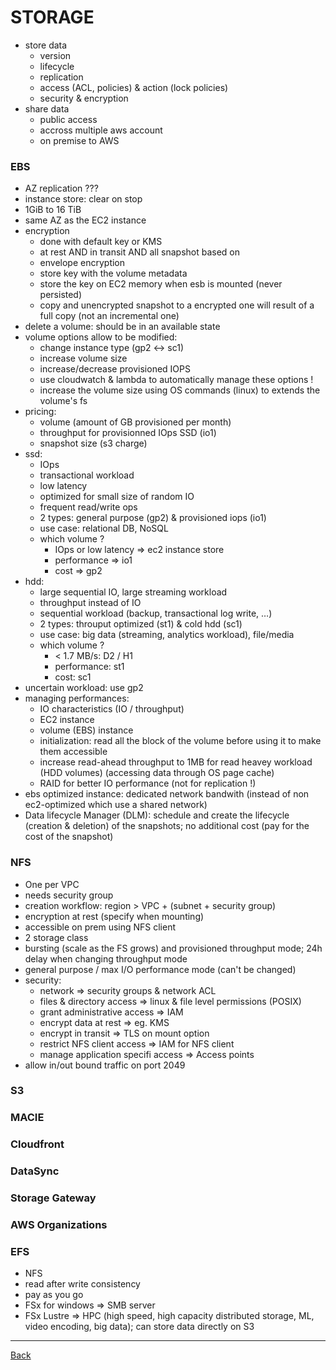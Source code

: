 STORAGE
=========

* store data 
    * version
    * lifecycle
    * replication
    * access (ACL, policies) & action (lock policies)
    * security & encryption
* share data
    * public access
    * accross multiple aws account
    * on premise to AWS 
 
 ### EBS
 * AZ replication ???
 * instance store: clear on stop
 * 1GiB to 16 TiB
 * same AZ as the EC2 instance
 * encryption 
    * done with default key or KMS
    * at rest AND in transit AND all snapshot based on
    * envelope encryption
    * store key with the volume metadata
    * store the key on EC2 memory when esb is mounted (never persisted)
    * copy and unencrypted snapshot to a encrypted one will result of a full copy (not an incremental one)
 * delete a volume: should be in an available state
 * volume options allow to be modified:
    * change instance type (gp2 <-> sc1)
    * increase volume size
    * increase/decrease provisioned IOPS
    * use cloudwatch & lambda to automatically manage these options !
    * increase the volume size using OS commands (linux) to extends the volume's fs
 * pricing:
    * volume (amount of GB provisioned per month)
    * throughput for provisionned IOps SSD (io1)
    * snapshot size (s3 charge)
 * ssd: 
    * IOps
    * transactional workload
    * low latency
    * optimized for small size of random IO
    * frequent read/write ops
    * 2 types: general purpose (gp2) & provisioned iops (io1)
    * use case: relational DB, NoSQL
    * which volume ? 
        * IOps or low latency => ec2 instance store
        * performance => io1
        * cost => gp2
 * hdd:
    * large sequential IO, large streaming workload 
    * throughput instead of IO
    * sequential workload (backup, transactional log write, …)
    * 2 types: throuput optimized (st1) & cold hdd (sc1)
    * use case: big data (streaming, analytics workload), file/media
    * which volume ?
        * < 1.7 MB/s: D2 / H1
        * performance: st1
        * cost: sc1
 * uncertain workload: use gp2
 * managing performances:
    * IO characteristics (IO / throughput)
    * EC2 instance
    * volume (EBS) instance
    * initialization: read all the block of the volume before using it to make them accessible
    * increase read-ahead throughput to 1MB for read heavey workload (HDD volumes) (accessing data through OS page cache)
    * RAID for better IO performance (not for replication !)
 * ebs optimized instance: dedicated network bandwith (instead of non ec2-optimized which use a shared network)
 * Data lifecycle Manager (DLM): schedule and create the lifecycle (creation & deletion) of the snapshots; no additional cost (pay for the cost of the snapshot)


 ### NFS
 * One per VPC
 * needs security group
 * creation workflow: region > VPC + (subnet + security group)
 * encryption at rest (specify when mounting)
 * accessible on prem using NFS client
 * 2 storage class
 * bursting (scale as the FS grows) and provisioned throughput mode; 24h delay when changing throughput mode
 * general purpose / max I/O performance mode (can't be changed)
 * security:
    * network => security groups & network ACL
    * files & directory access => linux & file level permissions (POSIX)
    * grant administrative access => IAM 
    * encrypt data at rest => eg. KMS
    * encrypt in transit => TLS on mount option
    * restrict NFS client access => IAM for NFS client
    * manage application specifi access => Access points
 * allow in/out bound traffic on port 2049

### S3

### MACIE

### Cloudfront

### DataSync

### Storage Gateway

### AWS Organizations

### EFS
* NFS
* read after write consistency
* pay as you go
* FSx for windows => SMB server
* FSx Lustre => HPC (high speed, high capacity distributed storage, ML, video encoding, big data); can store data directly on S3


---
[Back](/solution-architect)
